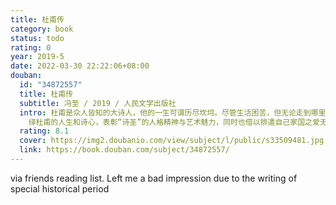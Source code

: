 ```yaml
---
title: 杜甫传
category: book
status: todo
rating: 0
year: 2019-5
date: 2022-03-30 22:22:06+08:00
douban:
  id: "34872557"
  title: 杜甫传
  subtitle: 冯至 / 2019 / 人民文学出版社
  intro: 杜甫是众人皆知的大诗人，他的一生可谓历尽坎坷。尽管生活困苦，但无论走到哪里，身处何种境地，他都以一颗赤诚的心关切时政民瘼，发为感人肺腑的诗篇。他被人们尊称为“诗圣”。冯至是当代著名的诗人，在战火纷飞的年代，他以“携妻抱女流离日，始信少陵字字真”的切身感受，在杜诗中找到了知己般的共鸣。于是，他以杜诗为根据，“用一个现代人的虔诚的心与虔诚的手描绘出一个唐代的杜甫”，
    绎杜甫的人生和诗心，表彰“诗圣”的人格精神与艺术魅力，同时也借以排遣自己家国之爱无处安放的苦闷。这是一部心与心交谈的诗人传记。
  rating: 8.1
  cover: https://img2.doubanio.com/view/subject/l/public/s33509481.jpg
  link: https://book.douban.com/subject/34872557/
---
```


via friends reading list. Left me a bad impression due to the writing of special historical period 
